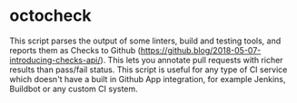 # octocheck

This script parses the output of some linters, build and testing tools,
and reports them as Checks to Github (https://github.blog/2018-05-07-introducing-checks-api/).
This lets you annotate pull requests with richer results than pass/fail status.
This script is useful for any type of CI service which doesn't have a built in
Github App integration, for example Jenkins, Buildbot or any custom CI system.
